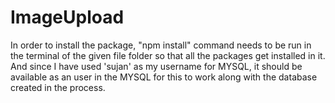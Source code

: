 # ImageUpload
In order to install the package, "npm install" command needs to be run in the terminal of the given file folder so that all the packages get installed in it. And since I have used 'sujan' as my username for MYSQL, it should be available as an user in the MYSQL for this to work along with the database created in the process.
